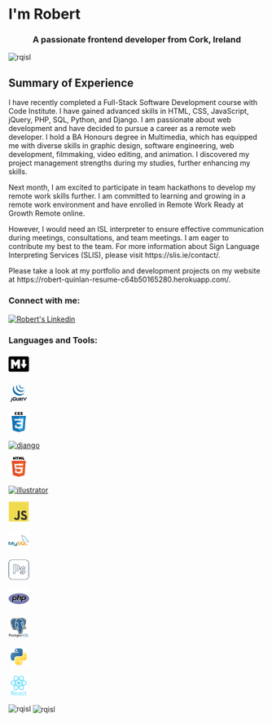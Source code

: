 <h1> I'm Robert</h1>

<h3 align="center">A passionate frontend developer from Cork, Ireland</h3>

<p align="left"> <img src="https://komarev.com/ghpvc/?username=rqisl&label=Profile%20views&color=0e75b6&style=flat" alt="rqisl" /> </p>

<h2>Summary of Experience</h2>

<p>I have recently completed a Full-Stack Software Development course with Code Institute. I have gained advanced skills in HTML, CSS, JavaScript, jQuery, PHP, SQL, Python, and Django. I am passionate about web development and have decided to pursue a career as a remote web developer. I hold a BA Honours degree in Multimedia, which has equipped me with diverse skills in graphic design, software engineering, web development, filmmaking, video editing, and animation. I discovered my project management strengths during my studies, further enhancing my skills.</p>

<p>Next month, I am excited to participate in team hackathons to develop my remote work skills further. I am committed to learning and growing in a remote work environment and have enrolled in Remote Work Ready at Growth Remote online.</p> 

<p>However, I would need an ISL interpreter to ensure effective communication during meetings, consultations, and team meetings. I am eager to contribute my best to the team. For more information about Sign Language Interpreting Services (SLIS), please visit https://slis.ie/contact/.</p>

<p>Please take a look at my portfolio and development projects on my website at https://robert-quinlan-resume-c64b50165280.herokuapp.com/.</p>

<h3 align="left">Connect with me:</h3>
<p align="left">
<a href="https://www.linkedin.com/in/full-stack-software-development/" target="blank"><img align="center" src="https://raw.githubusercontent.com/rahuldkjain/github-profile-readme-generator/master/src/images/icons/Social/linked-in-alt.svg" alt="Robert's Linkedin" height="30" width="40"/></a>
</p>

<h3 align="left">Languages and Tools:</h3>
<p align="left"> <a href="https://www.cleanpng.com/png-logo-brand-font-programming-style-5740572/" target="_blank" rel="noreferrer"> <img src="markdown-seeklogo_no-transparency.gif" width="40" height="40"/></a> 
  
<a href="https://www.cleanpng.com/png-jquery-octos-global-javascript-library-document-ob-6074839/" target="_blank" rel="noreferrer"><img src="kisspng-jquery-ui-javascript-web-browser-pasargad-5b3d093861de42.8633010915307267124009.png"  width="40" height="40"/></a>
  
<a href="https://www.w3schools.com/css/" target="_blank" rel="noreferrer"> <img src="https://raw.githubusercontent.com/devicons/devicon/master/icons/css3/css3-original-wordmark.svg" alt="css3" width="40" height="40"/> </a> 

<a href="https://www.djangoproject.com/" target="_blank" rel="noreferrer"> <img src="https://cdn.worldvectorlogo.com/logos/django.svg" alt="django" width="40" height="40"/> </a> 

<a href="https://www.w3.org/html/" target="_blank" rel="noreferrer"> <img src="https://raw.githubusercontent.com/devicons/devicon/master/icons/html5/html5-original-wordmark.svg" alt="html5" width="40" height="40"/> </a> 

<a href="https://www.adobe.com/in/products/illustrator.html" target="_blank" rel="noreferrer"> <img src="https://www.vectorlogo.zone/logos/adobe_illustrator/adobe_illustrator-icon.svg" alt="illustrator" width="40" height="40"/> </a> 

<a href="https://developer.mozilla.org/en-US/docs/Web/JavaScript" target="_blank" rel="noreferrer"> <img src="https://raw.githubusercontent.com/devicons/devicon/master/icons/javascript/javascript-original.svg" alt="javascript" width="40" height="40"/> </a> 

<a href="https://www.mysql.com/" target="_blank" rel="noreferrer"> <img src="https://raw.githubusercontent.com/devicons/devicon/master/icons/mysql/mysql-original-wordmark.svg" alt="mysql" width="40" height="40"/> </a> 

<a href="https://www.photoshop.com/en" target="_blank" rel="noreferrer"> <img src="https://raw.githubusercontent.com/devicons/devicon/master/icons/photoshop/photoshop-line.svg" alt="photoshop" width="40" height="40"/> </a> 

<a href="https://www.php.net" target="_blank" rel="noreferrer"> <img src="https://raw.githubusercontent.com/devicons/devicon/master/icons/php/php-original.svg" alt="php" width="40" height="40"/> </a> 

<a href="https://www.postgresql.org" target="_blank" rel="noreferrer"> <img src="https://raw.githubusercontent.com/devicons/devicon/master/icons/postgresql/postgresql-original-wordmark.svg" alt="postgresql" width="40" height="40"/> </a> 

<a href="https://www.python.org" target="_blank" rel="noreferrer"> <img src="https://raw.githubusercontent.com/devicons/devicon/master/icons/python/python-original.svg" alt="python" width="40" height="40"/> </a> 

<a href="https://reactjs.org/" target="_blank" rel="noreferrer"> <img src="https://raw.githubusercontent.com/devicons/devicon/master/icons/react/react-original-wordmark.svg" alt="react" width="40" height="40"/> </a> </p>

<p><img align="left" src="https://github-readme-stats.vercel.app/api/top-langs?username=rqisl&show_icons=true&locale=en&layout=compact" alt="rqisl" /></p>

<p>&nbsp;<img align="center" src="https://github-readme-stats.vercel.app/api?username=rqisl&show_icons=true&locale=en" alt="rqisl" /></p>
